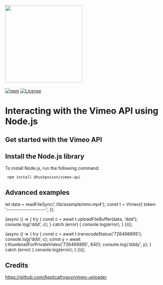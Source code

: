 # <img src="https://user-images.githubusercontent.com/33762/33720344-abc20bb8-db31-11e7-8362-59a4985aeff0.png" width="250" />

[![npm](https://img.shields.io/npm/v/vimeo.svg?style=flat-square)](https://www.npmjs.com/package/vimeo)
[![License](https://img.shields.io/github/license/vimeo/vimeo.js.svg)](https://www.npmjs.com/package/vimeo)

# Interacting with the Vimeo API using Node.js

## Get started with the Vimeo API

## Install the Node.js library

To install Node.js, run the following command:

     npm install @hushpoison/vimeo-api

## Advanced examples

let data = readFileSync('./lib/example/mnv.mp4');
const t = Vimeo({
token: '--------------------',
});

(async () => {
try {
const c = await t.uploadFileBuffer(data, 'ddd');
console.log('ddd', c);
} catch (error) {
console.log(error);
}
})();

(async () => {
try {
const c = await t.transcodeStatus('726466895');
console.log('ddd', c);
const y = await t.thumbnailForPrivateVideo('726466895', 640);
console.log('dddy', y);
} catch (error) {
console.log(error);
}
})();

## Credits
  https://github.com/Applicafroguy/vimeo-uploader
